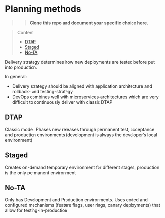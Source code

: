 # Planning methods

>>**Clone this repo and document your specific choice here.**

> Content
> - [DTAP](#dtap)
> - [Staged](#staged)
> - [No-TA](#no-ta)

Delivery strategy determines how new deployments are tested before put into production. 

In general:
- Delivery strategy should be aligned with application architecture and rollback- and testing-strategy
- DevOps combines well with microservices-architectures which are very difficult to continuously deliver with classic DTAP

## DTAP

Classic model. Phases new releases through permanent test, acceptance and production environments (development is always the developer’s local environment)

## Staged

Creates on-demand temporary environment for different stages, production is the only permanent environment

## No-TA

Only has Development and Production environments. Uses coded and configured mechanisms (feature flags, user rings, canary deployments) that allow for testing-in-production
